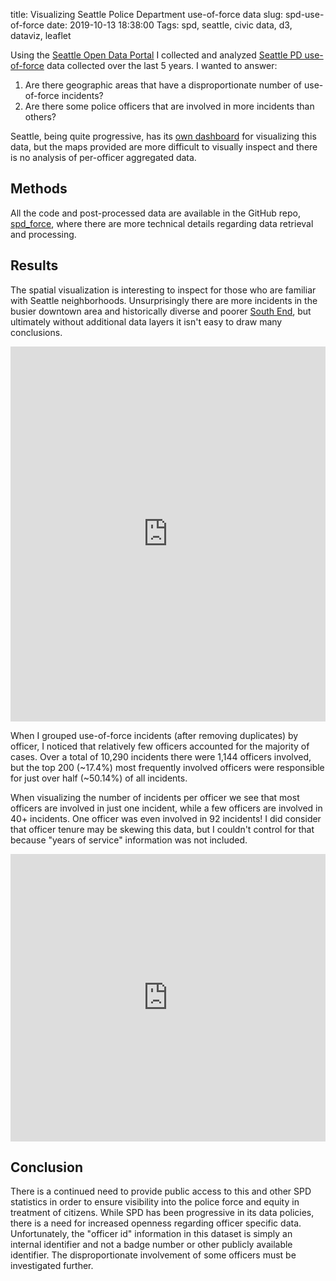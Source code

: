 title: Visualizing Seattle Police Department use-of-force data
slug: spd-use-of-force
date: 2019-10-13 18:38:00
Tags: spd, seattle, civic data, d3, dataviz, leaflet

Using the [Seattle Open Data Portal][data_portal] I collected and analyzed [Seattle PD use-of-force][force-types] data collected over the last 5 years. I wanted to answer:

1. Are there geographic areas that have a disproportionate number of use-of-force incidents?
1. Are there some police officers that are involved in more incidents than others?

Seattle, being quite progressive, has its [own dashboard][dashboard] for visualizing this data, but the maps provided are more difficult to visually inspect and there is no analysis of per-officer aggregated data.

## Methods

All the code and post-processed data are available in the GitHub repo, [spd_force][spd_force], where there are more technical details regarding data retrieval and processing.

## Results

The spatial visualization is interesting to inspect for those who are familiar with Seattle neighborhoods. Unsurprisingly there are more incidents in the busier downtown area and historically diverse and poorer [South End][south_end], but ultimately without additional data layers it isn't easy to draw many conclusions.

<iframe src="https://keyanp.com/spd_force/force.html" width="100%" height="600" frameborder=0></iframe>

When I grouped use-of-force incidents (after removing duplicates) by officer, I noticed that relatively few officers accounted for the majority of cases. Over a total of 10,290 incidents there were 1,144 officers involved, but the top 200 (~17.4%) most frequently involved officers were responsible for just over half (~50.14%) of all incidents.

When visualizing the number of incidents per officer we see that most officers are involved in just one incident, while a few officers are involved in 40+ incidents. One officer was even involved in 92 incidents! I did consider that officer tenure may be skewing this data, but I couldn't control for that because "years of service" information was not included.

<iframe src="https://keyanp.com/spd_force/histogram.html" width="100%" height="460" frameborder=0></iframe>

## Conclusion

There is a continued need to provide public access to this and other SPD statistics in order to ensure visibility into the police force and equity in treatment of citizens. While SPD has been progressive in its data policies, there is a need for increased openness regarding officer specific data. Unfortunately, the "officer id" information in this dataset is simply an internal identifier and not a badge number or other publicly available identifier. The disproportionate involvement of some officers must be investigated further.

[data_portal]: https://data.seattle.gov/
[dashboard]: https://www.seattle.gov/police/information-and-data/use-of-force-data/use-of-force-dashboard
[force-types]: http://www.seattle.gov/police-manual/title-8---use-of-force/8050---use-of-force-definitions
[spd_force]: https://github.com/keyan/spd_force
[south_end]: https://en.wikipedia.org/wiki/South_End,_Seattle
